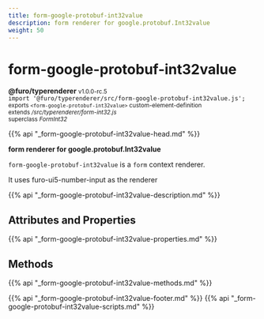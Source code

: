 ```yaml
---
title: form-google-protobuf-int32value
description: form renderer for google.protobuf.Int32value
weight: 50
---
```


# form-google-protobuf-int32value
**@furo/typerenderer** <small>v1.0.0-rc.5</small>
<br>`import '@furo/typerenderer/src/form-google-protobuf-int32value.js';`<small>
<br>exports `<form-google-protobuf-int32value>` custom-element-definition
<br>extends */src/typerenderer/form-int32.js*
<br>superclass *FormInt32*</small>

{{% api "_form-google-protobuf-int32value-head.md" %}}

**form renderer for google.protobuf.Int32value**

`form-google-protobuf-int32value` is a `form` context renderer.

It uses furo-ui5-number-input as the renderer

{{% api "_form-google-protobuf-int32value-description.md" %}}


## Attributes and Properties
{{% api "_form-google-protobuf-int32value-properties.md" %}}



## Methods
{{% api "_form-google-protobuf-int32value-methods.md" %}}





{{% api "_form-google-protobuf-int32value-footer.md" %}}
{{% api "_form-google-protobuf-int32value-scripts.md" %}}
